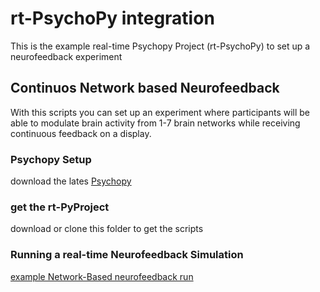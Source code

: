# rt-PsychoPy integration

This is the example real-time Psychopy Project (rt-PsychoPy) to set up a neurofeedback experiment

## Continuos Network based Neurofeedback

With this scripts you can set up an experiment where participants will be able to modulate brain activity from 1-7 brain networks while receiving continuous feedback on a display.

### Psychopy Setup

download the lates [Psychopy](https://www.psychopy.org/download.html)

### get the rt-PyProject

download or clone this folder to get the scripts

### Running a real-time Neurofeedback Simulation

[example Network-Based neurofeedback run](github.com/cccbauer/MURFI-user-manual/murfi-rt-PyProject/README.md)
